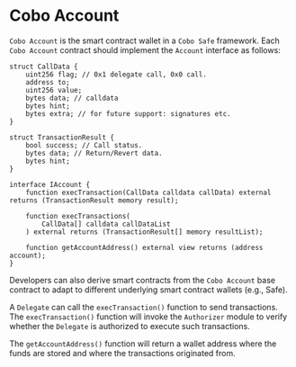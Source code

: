 # Cobo Account

`Cobo Account` is the smart contract wallet in a `Cobo Safe` framework. Each `Cobo Account` contract should implement the `Account` interface as follows:

```solidity
struct CallData {
    uint256 flag; // 0x1 delegate call, 0x0 call.
    address to;
    uint256 value;
    bytes data; // calldata
    bytes hint;
    bytes extra; // for future support: signatures etc.
}

struct TransactionResult {
    bool success; // Call status.
    bytes data; // Return/Revert data.
    bytes hint;
}

interface IAccount {
    function execTransaction(CallData calldata callData) external returns (TransactionResult memory result);

    function execTransactions(
        CallData[] calldata callDataList
    ) external returns (TransactionResult[] memory resultList);

    function getAccountAddress() external view returns (address account);
}
```

Developers can also derive smart contracts from the `Cobo Account` base contract to adapt to different underlying smart contract wallets (e.g., Safe).

A `Delegate` can call the `execTransaction()` function to send transactions. The `execTransaction()` function will invoke the `Authorizer` module to verify whether the `Delegate` is authorized to execute such transactions. 

The `getAccountAddress()` function will return a wallet address where the funds are stored and where the transactions originated from.

